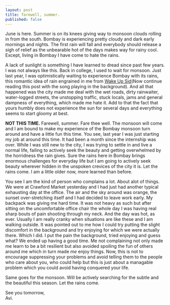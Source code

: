 ```yaml
---
layout: post
title: farewell, summer.
published: false
---
```

June is here. Summer is on its knees giving way to monsoon clouds rolling in from the south. Bombay is experiencing pretty cloudy and dark early mornings and nights. The first rain will fall and everybody should release a sigh of relief as the unbearable hot of the days makes way for rainy cool. Except, living in Bombay I have come to hate the rains.

A lack of sunlight is something I have learned to dread since past few years. I was not always like this. Back in college, I used to wait for monsoon. Just last year, I was optimistically waiting to experience Bombay with its rains, this romantic idea of rain engrained in me from [Wake Up Sid](https://www.youtube.com/watch?v=8Cf6YBHs_Sc "Wake Up Sid climax")(Now continue reading this post with the song playing in the background). And all that happened was the city made me deal with the wet roads, dirty rainwaiter, water-logged streets, the unstopping traffic, stuck locals, jams and general dampness of everything, which made me hate it. Add to that the fact that yours humbly does not experience the sun for several days and everything seems to start gloomy at best. 

**NOT THIS TIME.** Farewell, summer. Fare thee well. The monsoon will come and I am bound to make my experience of the Bombay monsoon turn around and have a little fun this time. You see, last year I was just starting my job at around this time. It had been a month since the internship was over. While I was still new to the city, I was trying to settle in and live a normal life, failing to actively seek the beauty and getting overwhelmed by the horridness the rain gives. Sure the rains here in Bombay brings enormous challenges for everyday life but I am going to actively seek beauty wherever hidden in the unspoken crevices of the city it is. Let the rains come. I am a little older now, more learned than before.

You see I am the kind of person who complains a lot. About alot of things. We were at Crawford Market yesterday and I had just had another typical exhausting day at the office. The air and the sky around was orange, the sunset over-stretching itself and I had decided to leave work early. My backpack was giving me hard time. It was not heavy as such but after sitting on the uncomfortable office chair the whole day I was having real sharp bouts of pain shooting through my neck. And the day was hot, as ever. Usually I am really cranky when situations are like these and I am walking outside. It was pointed out to me how I could try putting the slight discomfort in the background and try enjoying for which we were actually there. Which I did. I put the pain the background, tried enjoying and guess what? We ended up having a good time. Me not complaining not only made me learn to be a bit resilient but also avoided spoiling the fun of others around me which in turn made _me_ enjoy things. Now, this is not to encourage suppressing your problems and avoid telling them to the people who care about you, who could help but this is just about a managable problem which you could avoid having conquered your life.

Same goes for the monsoon. Will be actively searching for the subtle and the beautiful this season. Let the rains come. 

See you tomorrow,  
Avi.
